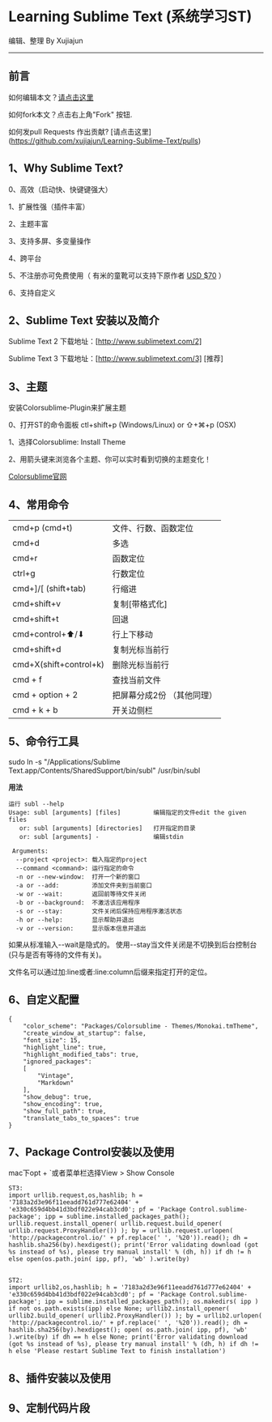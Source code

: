 Learning Sublime Text (系统学习ST)
=======================

编辑、整理 By Xujiajun
- - -
前言
----
如何编辑本文？[请点击这里](https://github.com/xujiajun/Learning-Sublime-Text/edit/master/README.md)

如何fork本文？点击右上角"Fork" 按钮.

如何发pull Requests 作出贡献? [请点击这里] (https://github.com/xujiajun/Learning-Sublime-Text/pulls)

1、Why Sublime Text?
----
 0、高效（启动快、快键键强大）

 1、扩展性强（插件丰富）

 2、主题丰富
 
 3、支持多屏、多变量操作
 
 4、跨平台
 
 5、不注册亦可免费使用（ 有米的童靴可以支持下原作者 [USD $70](https://www.sublimetext.com/buy) ）
 
 6、支持自定义

2、Sublime Text 安装以及简介
------
 Sublime Text 2 下载地址：[http://www.sublimetext.com/2]
 
 Sublime Text 3 下载地址：[http://www.sublimetext.com/3] [推荐]

3、主题
------
 安装Colorsublime-Plugin来扩展主题
 
 0、打开ST的命令面板  ctl+shift+p (Windows/Linux) or ⇧+⌘+p (OSX)
 
 1、选择Colorsublime: Install Theme
 
 2、用箭头键来浏览各个主题、你可以实时看到切换的主题变化！
 
 [Colorsublime官网](http://colorsublime.com/)
 
4、常用命令
--------
<table>
  <tr>
     <td>cmd+p (cmd+t)</td>
     <td>文件、行数、函数定位</td>
  </tr>
<tr>
	<td>cmd+d</td>
	<td>多选</td>
</tr>
<tr>
	<td>cmd+r</td>
	<td>函数定位</td>
</tr>
<tr>
	<td>ctrl+g</td>
	<td>行数定位</td>
</tr>
<tr>
    <td>cmd+]/[ (shift+tab)</td>
    <td>行缩进</td>
</tr>
<tr>
    <td>cmd+shift+v</td>
    <td>复制[带格式化]</td>
</tr>

<tr>
    <td>cmd+shift+t</td>
    <td>回退</td>
</tr>

<tr>
    <td>cmd+control+⬆/⬇</td>
    <td>行上下移动</td>
</tr>
 <tr>
     <td>cmd+shift+d </td>
     <td>复制光标当前行</td>
 </tr>
 <tr>
     <td>cmd+X(shift+control+k)</td>
     <td>删除光标当前行</td>
 </tr>
 <tr>
   <td>cmd + f </td>
   <td>查找当前文件</td>
 </tr>
 <tr>
    <td>cmd + option + 2</td>
    <td>把屏幕分成2份  （其他同理）</td>
 </tr>
 <tr>
    <td>cmd + k + b</td>
    <td>开关边侧栏</td>
 </tr>
</table>

5、命令行工具
-----------------------
sudo ln -s "/Applications/Sublime Text.app/Contents/SharedSupport/bin/subl" /usr/bin/subl

**用法**

	运行 subl --help
	Usage: subl [arguments] [files]         编辑指定的文件edit the given files
	   or: subl [arguments] [directories]   打开指定的目录
	   or: subl [arguments] -               编辑stdin
	
	 Arguments:
	  --project <project>: 载入指定的project
	  --command <command>: 运行指定的命令
	  -n or --new-window:  打开一个新的窗口
	  -a or --add:         添加文件夹到当前窗口
	  -w or --wait:        返回前等待文件关闭
	  -b or --background:  不激活该应用程序
	  -s or --stay:        文件关闭后保持应用程序激活状态
	  -h or --help:        显示帮助并退出
	  -v or --version:     显示版本信息并退出
    
 如果从标准输入--wait是隐式的。 使用--stay当文件关闭是不切换到后台控制台(只与是否有等待的文件有关)。

 文件名可以通过加:line或者:line:column后缀来指定打开的定位。

6、自定义配置
------------------------
	{
		"color_scheme": "Packages/Colorsublime - Themes/Monokai.tmTheme",
		"create_window_at_startup": false,
		"font_size": 15,
		"highlight_line": true,
		"highlight_modified_tabs": true,
		"ignored_packages":
		[
			"Vintage",
			"Markdown"
		],
		"show_debug": true,
		"show_encoding": true,
		"show_full_path": true,
		"translate_tabs_to_spaces": true
	}

7、Package Control安装以及使用
-------------------------
mac下opt + `或者菜单栏选择View > Show Console
	
	ST3:
	import urllib.request,os,hashlib; h = '7183a2d3e96f11eeadd761d777e62404' + 'e330c659d4bb41d3bdf022e94cab3cd0'; pf = 'Package Control.sublime-package'; ipp = sublime.installed_packages_path(); urllib.request.install_opener( urllib.request.build_opener( urllib.request.ProxyHandler()) ); by = urllib.request.urlopen( 'http://packagecontrol.io/' + pf.replace(' ', '%20')).read(); dh = hashlib.sha256(by).hexdigest(); print('Error validating download (got %s instead of %s), please try manual install' % (dh, h)) if dh != h else open(os.path.join( ipp, pf), 'wb' ).write(by)


	ST2:
	import urllib2,os,hashlib; h = '7183a2d3e96f11eeadd761d777e62404' + 'e330c659d4bb41d3bdf022e94cab3cd0'; pf = 'Package Control.sublime-package'; ipp = sublime.installed_packages_path(); os.makedirs( ipp ) if not os.path.exists(ipp) else None; urllib2.install_opener( urllib2.build_opener( urllib2.ProxyHandler()) ); by = urllib2.urlopen( 'http://packagecontrol.io/' + pf.replace(' ', '%20')).read(); dh = hashlib.sha256(by).hexdigest(); open( os.path.join( ipp, pf), 'wb' ).write(by) if dh == h else None; print('Error validating download (got %s instead of %s), please try manual install' % (dh, h) if dh != h else 'Please restart Sublime Text to finish installation')

8、插件安装以及使用
-------------------------
9、定制代码片段
--------------------------
